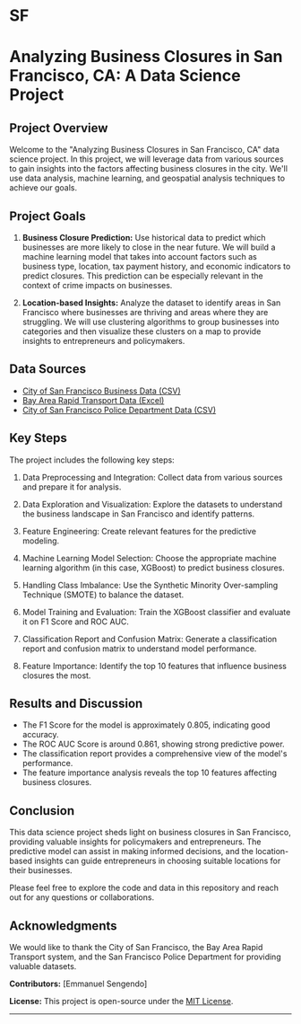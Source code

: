 # SF
# Analyzing Business Closures in San Francisco, CA: A Data Science Project

## Project Overview

Welcome to the "Analyzing Business Closures in San Francisco, CA" data science project. In this project, we will leverage data from various sources to gain insights into the factors affecting business closures in the city. We'll use data analysis, machine learning, and geospatial analysis techniques to achieve our goals.

## Project Goals

1. **Business Closure Prediction:** Use historical data to predict which businesses are more likely to close in the near future. We will build a machine learning model that takes into account factors such as business type, location, tax payment history, and economic indicators to predict closures. This prediction can be especially relevant in the context of crime impacts on businesses.

2. **Location-based Insights:** Analyze the dataset to identify areas in San Francisco where businesses are thriving and areas where they are struggling. We will use clustering algorithms to group businesses into categories and then visualize these clusters on a map to provide insights to entrepreneurs and policymakers.

## Data Sources

- [City of San Francisco Business Data (CSV)](https://data.sfgov.org/api/views/g8m3-pdis/rows.csv?accessType=DOWNLOAD&bom=true&format=true)
- [Bay Area Rapid Transport Data (Excel)](http://64.111.127.166/DSE/Daily_Station_Exits.xlsx)
- [City of San Francisco Police Department Data (CSV)](https://data.sfgov.org/api/views/wg3w-h783/rows.csv?accessType=DOWNLOAD&bom=true&format=true)

## Key Steps

The project includes the following key steps:

1. Data Preprocessing and Integration: Collect data from various sources and prepare it for analysis.

2. Data Exploration and Visualization: Explore the datasets to understand the business landscape in San Francisco and identify patterns.

3. Feature Engineering: Create relevant features for the predictive modeling.

4. Machine Learning Model Selection: Choose the appropriate machine learning algorithm (in this case, XGBoost) to predict business closures.

5. Handling Class Imbalance: Use the Synthetic Minority Over-sampling Technique (SMOTE) to balance the dataset.

6. Model Training and Evaluation: Train the XGBoost classifier and evaluate it on F1 Score and ROC AUC.

7. Classification Report and Confusion Matrix: Generate a classification report and confusion matrix to understand model performance.

8. Feature Importance: Identify the top 10 features that influence business closures the most.

## Results and Discussion

- The F1 Score for the model is approximately 0.805, indicating good accuracy.
- The ROC AUC Score is around 0.861, showing strong predictive power.
- The classification report provides a comprehensive view of the model's performance.
- The feature importance analysis reveals the top 10 features affecting business closures.

## Conclusion

This data science project sheds light on business closures in San Francisco, providing valuable insights for policymakers and entrepreneurs. The predictive model can assist in making informed decisions, and the location-based insights can guide entrepreneurs in choosing suitable locations for their businesses.

Please feel free to explore the code and data in this repository and reach out for any questions or collaborations.

## Acknowledgments

We would like to thank the City of San Francisco, the Bay Area Rapid Transport system, and the San Francisco Police Department for providing valuable datasets.

**Contributors:** [Emmanuel Sengendo]

**License:** This project is open-source under the [MIT License](LICENSE).

---

